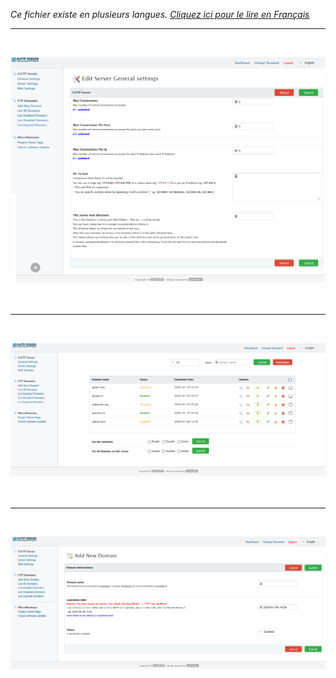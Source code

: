 <i>Ce fichier existe en plusieurs langues. <a href="CAPTURES.md"><u>Cliquez ici pour le lire en Français</i></a></i>

<hr><br>

![FsFTP Server](img/server-config.png?raw=true)<br><br><br>

<hr><br>

![FsFTP Server](img/list-domains.png?raw=true)<br><br><br>

<hr><br>

![FsFTP Server](img/add-domain.png?raw=true)<br><br><br>

